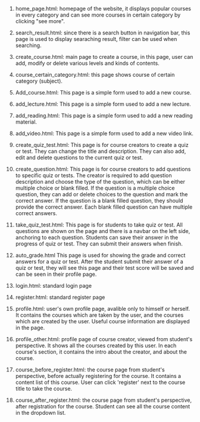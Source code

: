1. home_page.html: homepage of the website, it displays popular courses in every category and can see more courses in certain category by clicking "see more".    

2. search_result.html: since there is a search button in navigation bar, this page is used to display searaching result, filter can be used when searching.        

3. create_course.html: main page to create a course, in this page, user can add, modify or delete various levels and kinds of contents.  

4. course_certain_category.html: this page shows course of certain category (subject).    

5. Add_course.html: This page is a simple form used to add a new course.      

6. add_lecture.html: This page is a simple form used to add a new lecture.    

7. add_reading.html: This page is a simple form used to add a new reading material.   

8. add_video.html: This page is a simple form used to add a new video link.   

9. create_quiz_test.html: This page is for course creators to create a quiz or test. They can change the title and description. They can also add, edit and delete questions to the current quiz or test.

10. create_question.html: This page is for course creators to add questions to specific quiz or tests. The creator is required to add question description and choose the type of the question, which can be either multiple choice or blank filled. If the question is a multiple choice question, they can add or delete choices to the question and mark the correct answer. If the question is a blank filled question, they should provide the correct answer. Each blank filled question can have multiple correct answers.

11. take_quiz_test.html: This page is for students to take quiz or test. All questions are shown on the page and there is a navbar on the left side, anchoring to each question.
Students can save their answer in the progress of quiz or test. They can submit their answers when finish.

12. auto_grade.html
This page is used for showing the grade and correct answers for a quiz or test. After the student submit their answer of a quiz or test, they will see this page and their test score will be saved and can be seen in their profile page.

13. login.html: standard login page   

14. register.html: standard register page   

15. profile.html: user's own profile page, avalible only to himself or herself. It contains the courses which are taken by the user, and the courses which are created by the user. Useful course information are displayed in the page.   

16. profile_other.html: profile page of course creator, viewed from student's perspective. It shows all the courses created by this user. In each course's section, it contains the intro about the creator, and about the course.    

17. course_before_register.html: the course page from student's perspective, before actually registering for the course. It contains a content list of this course. User can click 'register' next to the course title to take the course.   

18. course_after_register.html: the course page from student's perspective, after registration for the course. Student can see all the course content in the dropdown list.   
